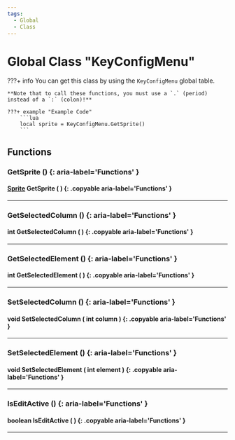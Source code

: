 ```yaml
---
tags:
  - Global
  - Class
---
```

# Global Class "KeyConfigMenu"

???+ info
    You can get this class by using the `KeyConfigMenu` global table.

    **Note that to call these functions, you must use a `.` (period) instead of a `:` (colon)!**
    
    ???+ example "Example Code"
        ```lua
        local sprite = KeyConfigMenu.GetSprite()
        ```
     
## Functions

### GetSprite () {: aria-label='Functions' }
#### [Sprite](../Sprite.md) GetSprite ( ) {: .copyable aria-label='Functions' }

___
### GetSelectedColumn () {: aria-label='Functions' }
#### int GetSelectedColumn ( ) {: .copyable aria-label='Functions' }

___
### GetSelectedElement () {: aria-label='Functions' }
#### int GetSelectedElement ( ) {: .copyable aria-label='Functions' }

___
### SetSelectedColumn () {: aria-label='Functions' }
#### void SetSelectedColumn ( int column ) {: .copyable aria-label='Functions' }

___
### SetSelectedElement () {: aria-label='Functions' }
#### void SetSelectedElement ( int element ) {: .copyable aria-label='Functions' }

___
### IsEditActive () {: aria-label='Functions' }
#### boolean IsEditActive ( ) {: .copyable aria-label='Functions' }

___